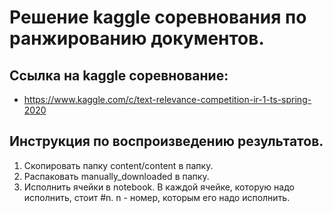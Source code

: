 # Решение kaggle соревнования по ранжированию документов.
## Ссылка на kaggle соревнование:
- https://www.kaggle.com/c/text-relevance-competition-ir-1-ts-spring-2020
## Инструкция по воспроизведению результатов.
1. Скопировать папку content/content в папку.
2. Распаковать manually_downloaded в папку.
3. Исполнить ячейки в notebook. В каждой ячейке, которую надо исполнить, стоит #n. n - номер, которым его надо исполнить. 
